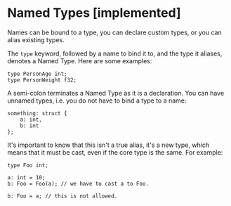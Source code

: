 # Named Types [implemented]

Names can be bound to a type, you can declare custom types, or you can alias
existing types. 

The `type` keyword, followed by a name to bind it to, and the type it aliases, denotes
a Named Type. Here are some examples:

```
type PersonAge int;
type PersonWeight f32;
```
    
A semi-colon terminates a Named Type as it is a declaration. You can have
unnamed types, i.e. you do not have to bind a type to a name:

```
something: struct {
    a: int,
    b: int
};
```

It's important to know that this isn't a true alias, it's a new type, which means
that it must be cast, even if the core type is the same. For example:

```
type Foo int;

a: int = 10;
b: Foo = Foo(a); // we have to cast a to Foo.

b: Foo = a; // this is not allowed.
```